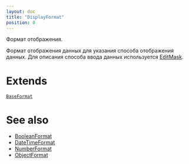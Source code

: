 ```yaml
---
layout: doc
title: "DisplayFormat"
position: 0
---
```


Формат отображения.

Формат отображения данных для указания способа отображения данных. Для описания способа ввода данных используется [EditMask](../EditMask/).

# Extends

[`BaseFormat`](BaseFormat/)

# See also

* [BooleanFormat](BooleanFormat/)
* [DateTimeFormat](DateTimeFormat/)
* [NumberFormat](NumberFormat/)
* [ObjectFormat](ObjectFormat/)

